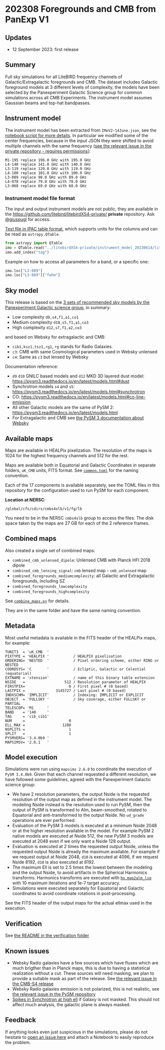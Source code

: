 202308 Foregrounds and CMB from PanExp V1
=========================================

## Updates

* 12 September 2023: first release

## Summary

Full sky simulations for all LiteBIRD frequency channels of Galactic/Extragalactic foregrounds and CMB. The dataset includes Galactic foreground models at 3 different levels of complexity, the models have been selected by the Panexperiment Galactic Science group for common simulations across all CMB Experiments.
The instrument model assumes Gaussian beams and top-hat bandpasses.

## Instrument model

The instrument model has been extracted from `IMoV2-14June.json`, see the [notebook script for more details](utils/create_instrument_parameters.ipynb).
In particular we modified some of the center frequencies, because in the input JSON they were shifted to avoid multiple channels with the same frequency ([see the relevant issue in the private repository - requires permissions](https://github.com/litebird/litebirdXS4-private/pull/2)]:

```
M1-195 replace 196.0 GHz with 195.0 GHz
L4-140 replace 141.0 GHz with 140.0 GHz
L3-119 replace 120.0 GHz with 119.0 GHz
L4-100 replace 101.0 GHz with 100.0 GHz
L3-089 replace 90.0 GHz with 89.0 GHz
L4-078 replace 79.0 GHz with 78.0 GHz
L3-068 replace 69.0 GHz with 68.0 GHz
```

### Instrument model file format

The input and output instrument models are not public, they are available in the <https://github.com/litebird/litebirdXS4-private/> **private** repository. Ask [@giuspugl](https://github.com/giuspugl) for access.

[Text file in IPAC table format](../litebirdXS4-private/instrument_model_20230614/litebird_instrument_model.tbl), which supports units for the columns and can be read as `astropy.QTable`.

```python
from astropy import QTable
imo = QTable.read("../litebirdXS4-private/instrument_model_20230614/litebird_instrument_model.tbl", format="ascii.ipac" )
imo.add_index("tag")
```

Example on how to access all parameters for a band, or a specific one:

```python
imo.loc["L3-089"]
imo.loc["L3-089"]["fwhm"]
```

## Sky model

This release is based on the [3 sets of recommended sky models by the Panexperiment Galactic science group](https://galsci.github.io/blog/2022/common-fiducial-sky/), in summary:

* Low complexity `d9,s4,f1,a1,co1`
* Medium complexity `d10,s5,f1,a1,co3`
* High complexity `d12,s7,f1,a2,co3`

and based on Websky for extragalactic and CMB:

* `cib1,ksz1,tsz1,rg1`, `rg` stands for Radio Galaxies.
* `c3`: CMB with same Cosmological parameters used in Websky unlensed
* `c4`: Same as `c3` but lensed by Websky

Documentation reference:

* `d9` `d10` GNILC based models and `d12` MKD 3D layered dust model: https://pysm3.readthedocs.io/en/latest/models.html#dust
* Synchrotron models `s4` and `s5`: https://pysm3.readthedocs.io/en/latest/models.html#synchrotron
* CO: https://pysm3.readthedocs.io/en/latest/models.html#co-line-emission
* All other Galactic models are the same of PySM 2: https://pysm3.readthedocs.io/en/latest/models.html
* For Extragalactic and CMB see [the PySM 3 documentation about Websky](https://pysm3.readthedocs.io/en/latest/websky.html#websky)

## Available maps

Maps are available in HEALPix pixelization. The resolution of the maps is 1024 for the highest frequency channels and 512 for the rest.

Maps are available both in Equatorial and Galactic Coordinates in separate folders, `uK_CMB` units, FITS format.
See [`common.toml`](common.toml) for the naming convention.

Each of the 17 components is available separately, see the TOML files in this repository for the configuration used to run PySM for each component.

**Location at NERSC**:

    /global/cfs/cdirs/cmbs4xlb/v1/fg/lb

You need to be in the NERSC `cmbs4xlb` group to access the files.
The disk space taken by the maps are 27 GB for each of the 2 reference frames.

## Combined maps

Also created a single set of combined maps:

* `combined_cmb_unlensed_dipole`: Unlensed CMB with Planck HFI 2018 dipole
* `combined_cmb_lensing_signal`: `cmb` lensed map - `cmb_unlensed` map
* `combined_foregrounds_mediumcomplexity`: all Galactic and Extragalactic foregrounds, including SZ
* `combined_foregrounds_lowcomplexity`
* `combined_foregrounds_highcomplexity`

See [`combine_maps.py`](./combine_maps.py) for details.

They are in the same folder and have the same naming convention.

## Metadata

Most useful metadata is available in the FITS header of the HEALPix maps, for example:

```
TUNIT3  = 'uK_CMB  '                                                            
PIXTYPE = 'HEALPIX '           / HEALPIX pixelisation                           
ORDERING= 'NESTED  '           / Pixel ordering scheme, either RING or NESTED   
COORDSYS= 'C       '           / Ecliptic, Galactic or Celestial (equatorial)   
EXTNAME = 'xtension'           / name of this binary table extension            
NSIDE   =                  512 / Resolution parameter of HEALPIX                
FIRSTPIX=                    0 / First pixel # (0 based)                        
LASTPIX =              3145727 / Last pixel # (0 based)                         
INDXSCHM= 'IMPLICIT'           / Indexing: IMPLICIT or EXPLICIT                 
OBJECT  = 'FULLSKY '           / Sky coverage, either FULLSKY or PARTIAL        
TELESCOP= 'M1      '                                                            
BAND    = '140     '                                                            
TAG     = 'cib_cib1'                                                            
NUM     =                    0                                                  
ELL_MAX =                 1280                                                  
NSPLITS =                    1                                                  
SPLIT   =                    1                                                  
PYSMVERS= '3.4.0b9 '                                                            
MAPSIMSV= '2.6.1   '                                                            
```

## Model execution

Simulations were run using `mapsims 2.6.0` to coordinate the execution of `PySM 3.4.0b9`.
Given that each channel requested a different resolution, we have followed some guidelines, agreed with the Panexperiment Galactic science group:

* We have 2 resolution parameters, the output Nside is the requested resolution of the output map as defined in the instrument model. The modeling Nside instead is the resolution used to run PySM, then the output of PySM is transformed to Alm, beam-smoothed, rotated to Equatorial and anti-transformed to the output Nside. No `ud_grade` operations are ever performed.
* Evaluation of the PySM 3 models is executed at a minimum Nside 2048 or at the higher resolution available in the model. For example PySM 2 native models are executed at Nside 512, the new PySM 3 models are executed at 2048 even if we only want a Nside 128 output.
* Evaluation is executed at 2 times the requested output Nside, unless the requested output Nside is already the maximum available. For example if we request output at Nside 2048, `d10` is executed at 4096, if we request Nside 8192, `d10` is also executed at 8192.
* The maximum Ell is set to 2.5 times the lowest between the modeling and the output Nside, to avoid artifacts in the Spherical Harmonics transforms. Harmonics transforms are executed with [`hp.map2alm_lsq`](https://healpy.readthedocs.io/en/latest/generated/healpy.sphtfunc.map2alm_lsq.html) with 10 maximum iterations and 1e-7 target accuracy.
* Simulations were executed separately for Equatorial and Galactic coordinates to avoid coordinate rotations in post-processing.

See the FITS header of the output maps for the actual ellmax used in the execution.

## Verification

See [the README in the verification folder](verification/README.md)

## Known issues

* Websky Radio galaxies have a few sources which have fluxes which are much brigther than in Planck maps, this is due to having a statistical realization without a cut. These sources will need masking, we plan to provide a suitable mask as part of the release. See [the relevant issue in the CMB-S4 release](https://github.com/CMB-S4/s4mapbasedsims/issues/23)
* Websky Radio galaxies emission is not polarized, this is not realistic, see [the relevant issue in the PySM repository](https://github.com/galsci/pysm/issues/162)
* [Spikes in Synchrotron at high ell](https://github.com/CMB-S4/s4mapbasedsims/issues/29) if Galaxy is not masked. This should not affect much analysis, the galactic plane is always masked.

## Feedback

If anything looks even just suspicious in the simulations, please do not hesitate to [open an issue here](https://github.com/litebird/litebirdXS4/issues/new) and attach a Notebook to easily reproduce the problem.
